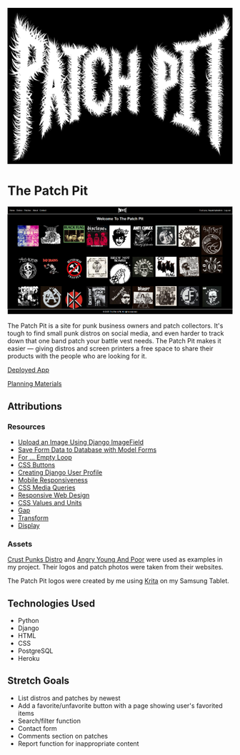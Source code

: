 ![Logo](/main_app/static/assets/patchpitlogo.jpg)

# The Patch Pit

![Screenshot](/main_app/static/assets/screenshot.png)

The Patch Pit is a site for punk business owners and patch collectors. It's tough to find small punk distros on social media, and even harder to track down that one band patch your battle vest needs. The Patch Pit makes it easier — giving distros and screen printers a free space to share their products with the people who are looking for it.

[Deployed App]()

[Planning Materials](https://trello.com/b/m5cgoLUt/the-patch-pit)

## Attributions

### Resources

* [Upload an Image Using Django ImageField](https://www.youtube.com/watch?v=fsVY66QBhwM&ab_channel=CalebCurry)
* [Save Form Data to Database with Model Forms](https://www.youtube.com/watch?v=6aQoW0TRXBk&ab_channel=CalebCurry)
* [For ... Empty Loop](https://www.geeksforgeeks.org/python/for-empty-loop-django-template-tags/)
* [CSS Buttons](https://www.w3schools.com/css/css3_buttons.asp)
* [Creating Django User Profile](https://www.youtube.com/watch?v=q5oO9XB6Vrs&ab_channel=PythonLessons)
* [Mobile Responsiveness](https://developer.mozilla.org/en-US/docs/Learn_web_development/Core/CSS_layout/Responsive_Design)
* [CSS Media Queries](https://css-tricks.com/a-complete-guide-to-css-media-queries/)
* [Responsive Web Design](https://web.dev/articles/responsive-web-design-basics)
* [CSS Values and Units](https://developer.mozilla.org/en-US/docs/Learn_web_development/Core/Styling_basics/Values_and_units#relative_length_units)
* [Gap](https://css-tricks.com/almanac/properties/g/gap/)
* [Transform](https://developer.mozilla.org/en-US/docs/Web/CSS/transform)
* [Display](https://developer.mozilla.org/en-US/docs/Web/CSS/display)

### Assets

[Crust Punks Distro](https://crustpunks.com/) and [Angry Young And Poor](https://www.angryyoungandpoor.com/store/pc/home.asp?srsltid=AfmBOoqX9cRLJGF3UQ1NmPC4ao6GOLGkd1MvYdkcWMbItZsofs1t3gsk) were used as examples in my project. Their logos and patch photos were taken from their websites.

The Patch Pit logos were created by me using [Krita](https://krita.org/en/) on my Samsung Tablet.

## Technologies Used

* Python
* Django
* HTML
* CSS
* PostgreSQL
* Heroku

## Stretch Goals

* List distros and patches by newest
* Add a favorite/unfavorite button with a page showing user's favorited items
* Search/filter function
* Contact form
* Comments section on patches
* Report function for inappropriate content